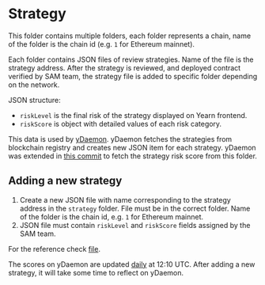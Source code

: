 # Strategy

This folder contains multiple folders, each folder represents a chain, name of the folder is the chain id (e.g. `1` for Ethereum mainnet).

Each folder contains JSON files of review strategies. Name of the file is the strategy address. After the strategy is reviewed, and deployed contract verified by SAM team, the strategy file is added to specific folder depending on the network.

JSON structure:

- `riskLevel` is the final risk of the strategy displayed on Yearn frontend.
- `riskScore` is object with detailed values of each risk category.

This data is used by [yDaemon](https://github.com/yearn/ydaemon). yDaemon fetches the strategies from blockchain registry and creates new JSON item for each strategy. yDaemon was extended in [this commit](https://github.com/yearn/ydaemon/commit/b8296457af78cf97f41ef15cb502ff0744fd0a8b) to fetch the strategy risk score from this folder.

## Adding a new strategy

1. Create a new JSON file with name corresponding to the strategy address in the `strategy` folder. File must be in the correct folder. Name of the folder is the chain id, e.g. `1` for Ethereum mainnet.
2. JSON file must contain `riskLevel` and `riskScore` fields assigned by the SAM team.

For the reference check [file](./1/0x70E75D8053e3Fb0Dda35e80EB16f208c7e4D54F4.json).

The scores on yDaemon are updated [daily](https://github.com/yearn/ydaemon/blob/1253cce0cbcccb6b1ea2f0da5e7f4aa9596a384c/internal/main.go#L108) at 12:10 UTC. After adding a new strategy, it will take some time to reflect on yDaemon.

